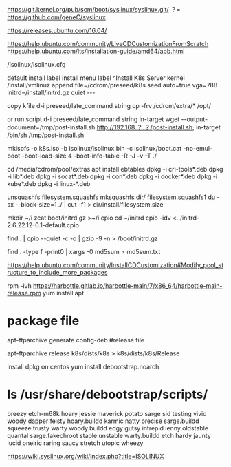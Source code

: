 https://git.kernel.org/pub/scm/boot/syslinux/syslinux.git/    ？=  https://github.com/geneC/syslinux

https://releases.ubuntu.com/16.04/

https://help.ubuntu.com/community/LiveCDCustomizationFromScratch
https://help.ubuntu.com/lts/installation-guide/amd64/apb.html

/isolinux/isolinux.cfg

default install
label install
  menu label ^Install K8s Server
  kernel /install/vmlinuz
  append  file=/cdrom/preseed/k8s.seed auto=true vga=788 initrd=/install/initrd.gz quiet ---
  
  

copy kfile 
d-i  preseed/late_command       string cp -frv /cdrom/extra/* /opt/

or run script
d-i preseed/late_command string in-target wget --output-document=/tmp/post-install.sh http://192.168.？.？/post-install.sh; in-target /bin/sh /tmp/post-install.sh

mkisofs  -o  k8s.iso   -b  isolinux/isolinux.bin  -c  isolinux/boot.cat  -no-emul-boot -boot-load-size 4 -boot-info-table -R -J -v -T ./

cd /media/cdrom/pool/extras
apt install ebtables
dpkg -i cri-tools*.deb
dpkg -i lib*.deb
dpkg -i socat*.deb
dpkg -i con*.deb
dpkg -i docker*.deb
dpkg -i kube*.deb
dpkg -i linux-*.deb


unsquashfs filesystem.squashfs
mksquashfs dir/ filesystem.squashfs1
du -sx --block-size=1 ./ | cut -f1 > dir/install/filesystem.size

mkdir ~/i
zcat boot/initrd.gz >~/i.cpio
cd ~/initrd
cpio -idv <../initrd-2.6.22.12-0.1-default.cpio

find . | cpio --quiet -c -o | gzip -9 -n > /boot/initrd.gz

find . -type f -print0 | xargs -0 md5sum > md5sum.txt

https://help.ubuntu.com/community/InstallCDCustomization#Modify_pool_structure_to_include_more_packages

rpm -ivh https://harbottle.gitlab.io/harbottle-main/7/x86_64/harbottle-main-release.rpm
yum install apt

# package file
apt-ftparchive generate config-deb
#release file

apt-ftparchive release k8s/dists/k8s > k8s/dists/k8s/Release

install dpkg on centos
yum install debootstrap.noarch

# ls /usr/share/debootstrap/scripts/
breezy  etch-m68k  hoary         jessie  maverick   potato   sarge             sid      testing   vivid         woody
dapper  feisty     hoary.buildd  karmic  natty      precise  sarge.buildd      squeeze  trusty    warty         woody.buildd
edgy    gutsy      intrepid      lenny   oldstable  quantal  sarge.fakechroot  stable   unstable  warty.buildd
etch    hardy      jaunty        lucid   oneiric    raring   saucy             stretch  utopic    wheezy

https://wiki.syslinux.org/wiki/index.php?title=ISOLINUX
